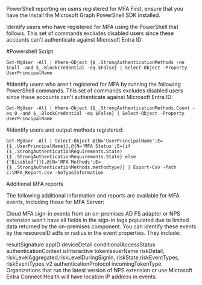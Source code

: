 
PowerShell reporting on users registered for MFA
First, ensure that you have the Install the Microsoft Graph PowerShell SDK installed.

Identify users who have registered for MFA using the PowerShell that follows. This set of commands excludes disabled users since these accounts can't authenticate against Microsoft Entra ID:

#Powershell Script

    Get-MgUser -All | Where-Object {$_.StrongAuthenticationMethods -ne $null -and $_.BlockCredential -eq $False} | Select-Object -Property UserPrincipalName

#Identify users who aren't registered for MFA by running the following PowerShell commands. This set of commands excludes disabled users since these accounts can't authenticate against Microsoft Entra ID:

    Get-MgUser -All | Where-Object {$_.StrongAuthenticationMethods.Count -eq 0 -and $_.BlockCredential -eq $False} | Select-Object -Property UserPrincipalName

#Identify users and output methods registered:

    Get-MgUser -All | Select-Object @{N='UserPrincipalName';E={$_.UserPrincipalName}},@{N='MFA Status';E={if ($_.StrongAuthenticationRequirements.State){$_.StrongAuthenticationRequirements.State} else {"Disabled"}}},@{N='MFA Methods';E={$_.StrongAuthenticationMethods.methodtype}} | Export-Csv -Path c:\MFA_Report.csv -NoTypeInformation


Additional MFA reports

The following additional information and reports are available for MFA events, including those for MFA Server:

Cloud MFA sign-in events from an on-premises AD FS adapter or NPS extension won't have all fields in the sign-in logs populated due to limited data returned by the on-premises component. You can identify these events by the resourceID adfs or radius in the event properties. They include:

resultSignature
appID
deviceDetail
conditionalAccessStatus
authenticationContext
isInteractive
tokenIssuerName
riskDetail, riskLevelAggregated,riskLevelDuringSignIn, riskState,riskEventTypes, riskEventTypes_v2
authenticationProtocol
incomingTokenType
Organizations that run the latest version of NPS extension or use Microsoft Entra Connect Health will have location IP address in events.
